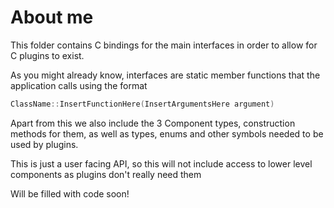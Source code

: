 # About me
This folder contains C bindings for the main interfaces in order to allow for C plugins to exist.

As you might already know, interfaces are static member functions that the application calls using the format
```cpp
ClassName::InsertFunctionHere(InsertArgumentsHere argument)
```

Apart from this we also include the 3 Component types, construction methods for them, as well as types, enums and other
symbols needed to be used by plugins.

This is just a user facing API, so this will not include access to lower level components as plugins don't really need
them

Will be filled with code soon!
